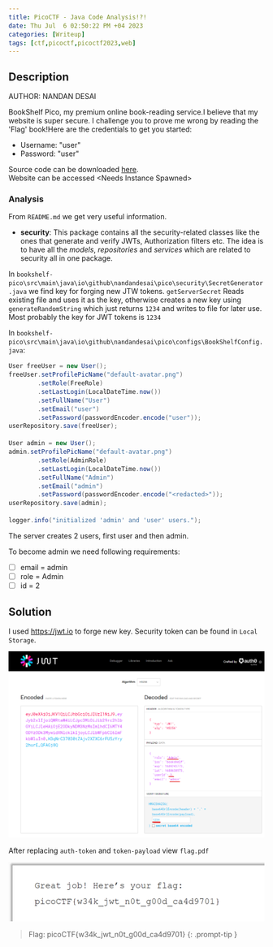```yaml
---
title: PicoCTF - Java Code Analysis!?!
date: Thu Jul  6 02:50:22 PM +04 2023
categories: [Writeup]
tags: [ctf,picoctf,picoctf2023,web]
---
```


## Description

AUTHOR:  NANDAN DESAI

BookShelf Pico, my premium online book-reading service.I believe that my website is super secure. I challenge you to prove me wrong by reading the 'Flag' book!Here are the credentials to get you started:

-   Username: "user"
-   Password: "user"

Source code can be downloaded  [here](https://artifacts.picoctf.net/c/481/bookshelf-pico.zip).<br>
Website can be accessed  \<Needs Instance Spawned\>

### Analysis

From `README.md` we get very useful information. 

-  **security**: This package contains all the security-related classes like the ones that generate and verify JWTs, Authorization filters etc. The idea is to have all the *models*, *repositories* and *services* which are related to security all in one package.

In `bookshelf-pico\src\main\java\io\github\nandandesai\pico\security\SecretGenerator.java` we find key for forging new JTW tokens. `getServerSecret` Reads existing file and uses it as the key, otherwise creates a new key using `generateRandomString` which just returns `1234` and writes to file for later use. Most probably the key for JWT tokens is `1234`  

In `bookshelf-pico\src\main\java\io\github\nandandesai\pico\configs\BookShelfConfig.java`:

```java
User freeUser = new User();
freeUser.setProfilePicName("default-avatar.png")
        .setRole(FreeRole)
        .setLastLogin(LocalDateTime.now())
        .setFullName("User")
        .setEmail("user")
        .setPassword(passwordEncoder.encode("user"));
userRepository.save(freeUser);

User admin = new User();
admin.setProfilePicName("default-avatar.png")
        .setRole(AdminRole)
        .setLastLogin(LocalDateTime.now())
        .setFullName("Admin")
        .setEmail("admin")
        .setPassword(passwordEncoder.encode("<redacted>"));
userRepository.save(admin);

logger.info("initialized 'admin' and 'user' users.");
```

The server creates 2 users, first user and then admin. 

To become admin we need following requirements:
- [ ] email = admin
- [ ] role = Admin
- [ ] id = 2

## Solution

I used <https://jwt.io> to forge new key. Security token can be found in `Local Storage`. 

![java-code-analysis-1](/assets/images/picoCTF/2023/java-code-analysis-1.png)

After replacing `auth-token` and `token-payload` view `flag.pdf`

![java-code-analysis-2](/assets/images/picoCTF/2023/java-code-analysis-2.png)

> Flag: picoCTF{w34k_jwt_n0t_g00d_ca4d9701}
{: .prompt-tip }
 

